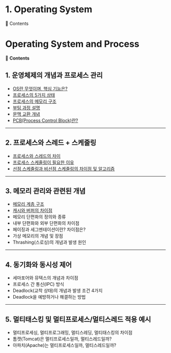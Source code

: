 # 1. Operating System

📖 Contents
# Operating System and Process

📖 **Contents**

## 1. 운영체제의 개념과 프로세스 관리
   - [OS란 무엇이며, 핵심 기능은?](https://github.com/inflearn-cs-study/cs/tree/main/Operating%20System/OS_01)
   - [프로세스의 5가지 상태](https://github.com/inflearn-cs-study/cs/tree/main/Operating%20System/OS_02)
   - [프로세스의 메모리 구조](https://github.com/inflearn-cs-study/cs/tree/main/Operating%20System/OS_02)
   - [부팅 과정 설명](https://github.com/inflearn-cs-study/cs/tree/main/Operating%20System/OS_03)
   - [문맥 교환 개념](https://github.com/inflearn-cs-study/cs/tree/main/Operating%20System/OS_04)
   - [PCB(Process Control Block)란?](https://github.com/inflearn-cs-study/cs/tree/main/Operating%20System/OS_03)

---

## 2. 프로세스와 스레드 + 스케줄링
   - [프로세스와 스레드의 차이](https://github.com/inflearn-cs-study/cs/tree/main/Operating%20System/OS_05)
   - [프로세스 스케줄링이 필요한 이유](https://github.com/inflearn-cs-study/cs/tree/main/Operating%20System/OS_06)
   - [선점 스케줄링과 비선점 스케줄링의 차이점 및 알고리즘](https://github.com/inflearn-cs-study/cs/tree/main/Operating%20System/OS_06)

---

## 3. 메모리 관리와 관련된 개념
   - [메모리 계층 구조](https://github.com/inflearn-cs-study/cs/tree/main/Operating%20System/OS_05)
   - [캐시와 버퍼의 차이점](https://github.com/inflearn-cs-study/cs/tree/main/Operating%20System/OS_05)
   - 메모리 단편화의 정의와 종류
   - 내부 단편화와 외부 단편화의 차이점
   - 페이징과 세그멘테이션이란? 차이점은?
   - 가상 메모리의 개념 및 장점
   - Thrashing(스로싱)의 개념과 발생 원인

---

## 4. 동기화와 동시성 제어
   - 세마포어와 뮤텍스의 개념과 차이점
   - 프로세스 간 통신(IPC) 방식
   - Deadlock(교착 상태)의 개념과 발생 조건 4가지
   - Deadlock을 예방하거나 해결하는 방법

---

## 5. 멀티태스킹 및 멀티프로세스/멀티스레드 적용 예시
   - 멀티프로세싱, 멀티프로그래밍, 멀티스레딩, 멀티태스킹의 차이점
   - 톰캣(Tomcat)은 멀티프로세스일까, 멀티스레드일까?
   - 아파치(Apache)는 멀티프로세스일까, 멀티스레드일까?
